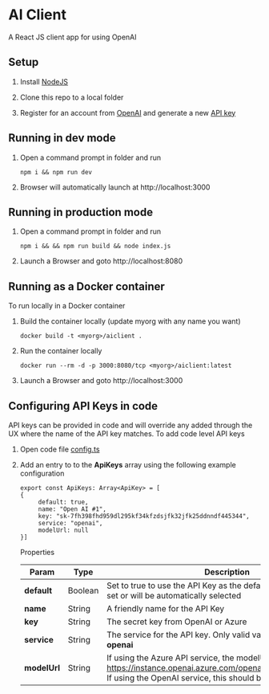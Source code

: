 # AI Client
A React JS client app for using OpenAI

## Setup

1. Install [NodeJS](https://nodejs.org)

2. Clone this repo to a local folder

3. Register for an account from [OpenAI](https://openai.com/api/) and generate a new [API key](https://platform.openai.com/account/api-keys)

## Running in dev mode

1. Open a command prompt in folder and run

   ```
   npm i && npm run dev
   ```

2. Browser will automatically launch at http://localhost:3000

## Running in production mode

1. Open a command prompt in folder and run

   ```
   npm i && && npm run build && node index.js
   ```

2. Launch a Browser and goto http://localhost:8080

## Running as a Docker container
To run locally in a Docker container

1. Build the container locally (update myorg with any name you want)

   ```
   docker build -t <myorg>/aiclient .
   ```

2. Run the container locally

   ```
   docker run --rm -d -p 3000:8080/tcp <myorg>/aiclient:latest
   ```

3. Launch a Browser and goto http://localhost:3000


## Configuring API Keys in code
API keys can be provided in code and will override any added through the UX where the name of the API key matches. To add code level API keys

1. Open code file [config.ts](./src/config.ts) 

2. Add an entry to to the __ApiKeys__ array using the following example configuration

   ```
   export const ApiKeys: Array<ApiKey> = [
   {
        default: true,
        name: "Open AI #1",
        key: "sk-7fh398fhd959dl295kf34kfzdsjfk32jfk25ddnndf445344",
        service: "openai",
        modelUrl: null
   }]
   ```

   Properties

   | Param       | Type    | Description |   
   |-------------|---------|------------------------------------------------------------------------------------------------------|
   | **default** | Boolean | Set to true to use the API Key as the default API. One must be set or will be automatically selected |
   | **name**    | String  | A friendly name for the API Key |   
   | **key**     | String  | The secret key from OpenAI or Azure |
   | **service** | String  | The service for the API key. Only valid values are **azure** or **openai** |
   | **modelUrl**| String  | If using the Azure API service, the modelUrl is required e.g. https://instance.openai.azure.com/openai/deployments/davinci. If using the OpenAI service, this should be set to null|


